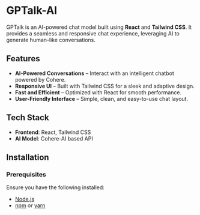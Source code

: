 # GPTalk-AI

GPTalk is an AI-powered chat model built using **React** and **Tailwind CSS**. It provides a seamless and responsive chat experience, leveraging AI to generate human-like conversations.

## Features

- **AI-Powered Conversations** – Interact with an intelligent chatbot powered by Cohere.
- **Responsive UI** – Built with Tailwind CSS for a sleek and adaptive design.
- **Fast and Efficient** – Optimized with React for smooth performance.
- **User-Friendly Interface** – Simple, clean, and easy-to-use chat layout.

## Tech Stack

- **Frontend**: React, Tailwind CSS
- **AI Model**: Cohere-AI based API

## Installation

### Prerequisites
Ensure you have the following installed:
- [Node.js](https://nodejs.org/)
- [npm](https://www.npmjs.com/) or [yarn](https://yarnpkg.com/)

